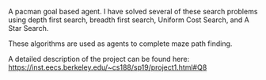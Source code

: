 A pacman goal based agent. I have solved several of these search problems using depth first search, breadth first search, Uniform Cost Search, and A Star Search.

These algorithms are used as agents to complete maze path finding. 

A detailed description of the project can be found here:
https://inst.eecs.berkeley.edu/~cs188/sp19/project1.html#Q8
